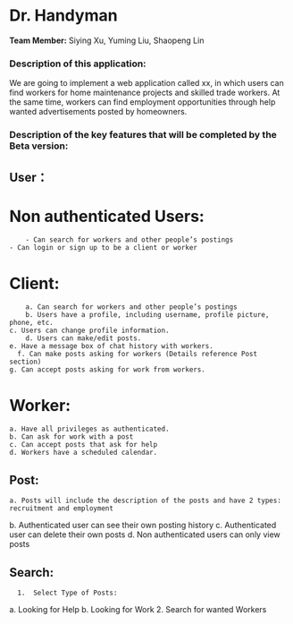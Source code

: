 # Dr. Handyman 

**Team Member:** Siying Xu, Yuming Liu, Shaopeng Lin

### Description of this application:
We are going to implement a web application called xx, in which users can find workers for home maintenance projects and skilled trade workers. At the same time, workers can find employment opportunities through help wanted advertisements posted by homeowners.

### Description of the key features that will be completed by the Beta version:
## User：
# Non authenticated Users:
		- Can search for workers and other people’s postings
    - Can login or sign up to be a client or worker
# Client:
		a. Can search for workers and other people’s postings
		b. Users have a profile, including username, profile picture, phone, etc.
    c. Users can change profile information.
 		d. Users can make/edit posts.
    e. Have a message box of chat history with workers.
	  f. Can make posts asking for workers (Details reference Post section)
    g. Can accept posts asking for work from workers.
# Worker:
    a. Have all privileges as authenticated.
    b. Can ask for work with a post
    c. Can accept posts that ask for help
    d. Workers have a scheduled calendar.
## Post:
    a. Posts will include the description of the posts and have 2 types: recruitment and employment
b. Authenticated user can see their own posting history
c. Authenticated user can delete their own posts
d. Non authenticated users can only view posts

##  Search:
      1.  Select Type of Posts: 
a. Looking for Help
b. Looking for Work
      2. Search for wanted Workers


